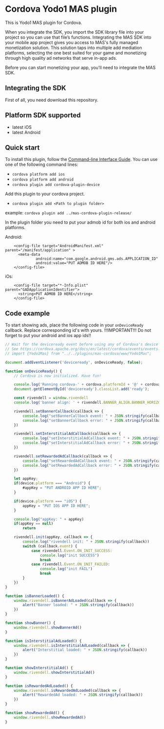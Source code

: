 Cordova Yodo1 MAS plugin<br>
=====
This is Yodo1 MAS plugin for Cordova.

When you integrate the SDK, you import the SDK library file into your project so you can use that file’s functions. Integrating the MAS SDK into your mobile app project gives you access to MAS's fully managed monetization solution. This solution taps into multiple add mediation platforms, selecting the one best suited for your game and monetizing through high quality ad networks that serve in-app ads.

Before you can start monetizing your app, you’ll need to integrate the MAS SDK.

Integrating the SDK
----------
First of all, you need download this repository.



## Platform SDK supported ##

* latest iOS
* latest Android

## Quick start ##

To install this plugin, follow the [Command-line Interface Guide](http://cordova.apache.org/docs/en/edge/guide_cli_index.md.html#The%20Command-line%20Interface). You can use one of the following command lines:

* `cordova platform add ios`
* `cordova platform add android`
* `cordova plugin add cordova-plugin-device`

Add this plugin to your cordova project.
* `cordova plugin add <Path to plugin folder>`

example: `cordova plugin add ../mas-cordova-plugin-release/`


In the plugin folder you need to put your admob id for both ios and android platforms.

Android:
```
    <config-file target="AndroidManifest.xml" parent="/manifest/application" >
      <meta-data
              android:name="com.google.android.gms.ads.APPLICATION_ID"
              android:value="PUT ADMOB ID HERE"/>
    </config-file>
```

iOs:
```
    <config-file target="*-Info.plist" parent="GADApplicationIdentifier">
      <string>PUT ADMOB ID HERE</string>
    </config-file>
```

## Code example ##

To start showing ads, place the following code in your `onDeviceReady` callback. Replace corresponding id's with yours.
!!!IMPORTANT!!! Do not forget to put your android and ios app ids!!

```javascript
// Wait for the deviceready event before using any of Cordova's device APIs.
// See https://cordova.apache.org/docs/en/latest/cordova/events/events.html#deviceready
// import {Yodo1Mas} from "../../plugins/mas-cordova/www/Yodo1Mas";

document.addEventListener('deviceready', onDeviceReady, false);

function onDeviceReady() {
    // Cordova is now initialized. Have fun!

    console.log('Running cordova-' + cordova.platformId + '@' + cordova.version);
    document.getElementById('deviceready').classList.add('ready');

    const rivendell = window.rivendell
    console.log('banner align: ' + rivendell.BANNER_ALIGN.BANNER_HORIZONTAL_CENTER)

    rivendell.setBannerCallback(callback => {
        console.log("setBannerCallback event: " + JSON.stringify(callback.event))
        console.log("setBannerCallback error: " + JSON.stringify(callback.error))
    })

    rivendell.setInterstitialAdCallback(callback => {
        console.log("setInterstitialAdCallback event: " + JSON.stringify(callback.event))
        console.log("setInterstitialAdCallback error: " + JSON.stringify(callback.error))
    })

    rivendell.setRewardedAdCallback(callback => {
        console.log("setRewardedAdCallback event: " + JSON.stringify(callback.event))
        console.log("setRewardedAdCallback error: " + JSON.stringify(callback.error))
    })

    let appKey;
    if(device.platform === "Android") {
        #appKey = "PUT ANDROID APP ID HERE";
    }

    if(device.platform === "iOS") {
        appKey = "PUT IOS APP ID HERE";
    }

    console.log("appKey: " + appKey)
    if(appKey == null)
        return

    rivendell.init(appKey, callback => {
        console.log("rivendell init: " + JSON.stringify(callback))
        switch (callback.event) {
            case rivendell.Event.ON_INIT_SUCCESS:
                console.log("init SUCCESS")
                break
            case rivendell.Event.ON_INIT_FAILED:
                console.log("init FAIL")
                break
        }
    })
}

function isBannerLoaded() {
    window.rivendell.isBannerAdLoaded(callback => {
        alert("Banner loaded: " + JSON.stringify(callback))
    })
}

function showBanner() {
    window.rivendell.showBannerAd()
}

function isInterstitialAdLoaded() {
    window.rivendell.isInterstitialAdLoaded(callback => {
        alert("Interstitial loaded: " + JSON.stringify(callback))
    })
}

function showInterstitialAd() {
    window.rivendell.showInterstitialAd()
}

function isRewardedAdLoaded() {
    window.rivendell.isRewardedAdLoaded(callback => {
        alert("RewardedAd loaded: " + JSON.stringify(callback))
    })
}

function showRewardedAd() {
    window.rivendell.showRewardedAd()
}

```
